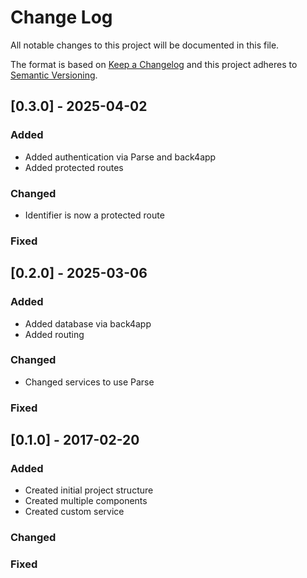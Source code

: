 
# Change Log
All notable changes to this project will be documented in this file.
 
The format is based on [Keep a Changelog](http://keepachangelog.com/)
and this project adheres to [Semantic Versioning](http://semver.org/).

## [0.3.0] - 2025-04-02
 
### Added
- Added authentication via Parse and back4app
- Added protected routes
 
### Changed
- Identifier is now a protected route

### Fixed

 
## [0.2.0] - 2025-03-06
 
### Added
- Added database via back4app
- Added routing
 
### Changed
- Changed services to use Parse
 
### Fixed
 
## [0.1.0] - 2017-02-20
 
### Added
- Created initial project structure
- Created multiple components
- Created custom service

### Changed

### Fixed
